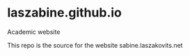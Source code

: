 # laszabine.github.io
Academic website

This repo is the source for the website sabine.laszakovits.net
